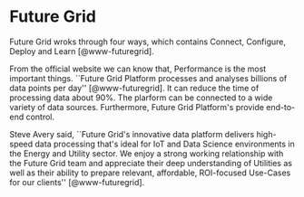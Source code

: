 Future Grid
===========

Future Grid wroks through four ways, which contains Connect, Configure,
Deploy and Learn [@www-futuregrid].

From the official website we can know that, Performance is the most
important things. ``Future Grid Platform processes and analyses billions
of data points per day'' [@www-futuregrid]. It can reduce the time of
processing data about 90%. The plarform can be connected to a wide
variety of data sources. Furthermore, Future Grid Platform's provide
end-to-end control.

Steve Avery said, ``Future Grid's innovative data platform delivers
high-speed data processing that's ideal for IoT and Data Science
environments in the Energy and Utility sector. We enjoy a strong working
relationship with the Future Grid team and appreciate their deep
understanding of Utilities as well as their ability to prepare relevant,
affordable, ROI-focused Use-Cases for our clients'' [@www-futuregrid].
